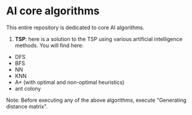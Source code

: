 # AI core algorithms

This entire repository is dedicated to core AI algorithms.

1. **TSP**: here is a solution to the TSP using various artificial intelligence methods. You will find here:

  - DFS
  - BFS
  - NN
  - KNN
  - A* (with optimal and non-optimal heuristics)
  - ant colony

  Note: Before executing any of the above algorithms, execute "Generating distance matrix".

